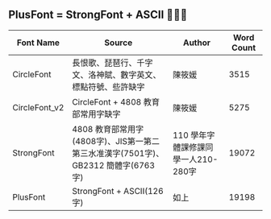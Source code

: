 ## PlusFont = StrongFont + ASCII 🤪🤪🤪
| Font Name | Source | Author | Word Count |
| --- | --- | --- | --- |
| CircleFont | 長恨歌、琵琶行、千字文、洛神賦、數字英文、標點符號、些許缺字 | 陳筱媛 | 3515 |
| CircleFont_v2 | CircleFont + 4808 教育部常用字缺字 | 陳筱媛 | 5275 |
| StrongFont | 4808 教育部常用字(4808字)、JIS第一第二第三水准漢字(7501字)、GB2312 簡體字(6763字) | 110 學年字體課修課同學一人210-280字 | 19072 |
| PlusFont | StrongFont + ASCII(126字) | 如上 | 19198 |
